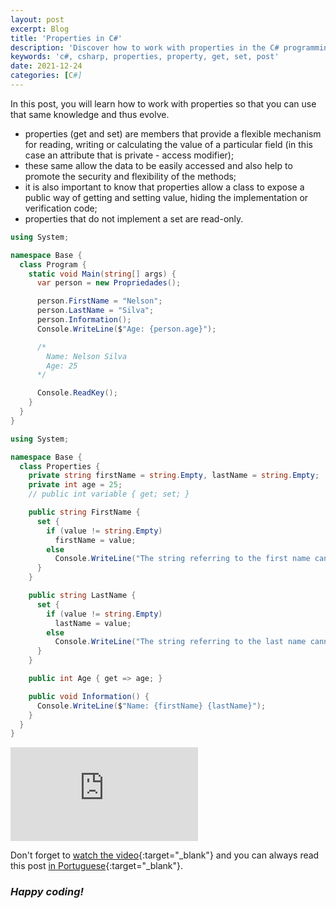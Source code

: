 ```yaml
---
layout: post
excerpt: Blog
title: 'Properties in C#'
description: 'Discover how to work with properties in the C# programming language. Get answers to your questions with the theory and examples presented.'
keywords: 'c#, csharp, properties, property, get, set, post'
date: 2021-12-24
categories: [C#]
---
```


In this post, you will learn how to work with properties so that you can use that same knowledge and thus evolve.

- properties (get and set) are members that provide a flexible mechanism for reading, writing or calculating the value of a particular field (in this case an attribute that is private - access modifier);
- these same allow the data to be easily accessed and also help to promote the security and flexibility of the methods;
- it is also important to know that properties allow a class to expose a public way of getting and setting value, hiding the implementation or verification code;
- properties that do not implement a set are read-only.

```csharp
using System;

namespace Base {
  class Program {
    static void Main(string[] args) {
      var person = new Propriedades();

      person.FirstName = "Nelson";
      person.LastName = "Silva";
      person.Information();
      Console.WriteLine($"Age: {person.age}");

      /*
        Name: Nelson Silva
        Age: 25
      */

      Console.ReadKey();
    }
  }
}
```

```csharp
using System;

namespace Base {
  class Properties {
    private string firstName = string.Empty, lastName = string.Empty;
    private int age = 25;
    // public int variable { get; set; }

    public string FirstName {
      set {
        if (value != string.Empty)
          firstName = value;
        else
          Console.WriteLine("The string referring to the first name cannot be empty.");
      }
    }

    public string LastName {
      set {
        if (value != string.Empty)
          lastName = value;
        else
          Console.WriteLine("The string referring to the last name cannot be empty.");
      }
    }

    public int Age { get => age; }

    public void Information() {
      Console.WriteLine($"Name: {firstName} {lastName}");
    }
  }
}
```

<div class="video-container">
  <iframe src="https://www.youtube.com/embed/QjvCyY5a2BM" frameborder="0" allowfullscreen></iframe>
</div>

Don't forget to [watch the video](https://youtu.be/QjvCyY5a2BM){:target="\_blank"} and you can always read this post [in Portuguese](https://caffeinealgorithm.com/blog/20211224/propriedades-em-csharp/){:target="\_blank"}.

### _Happy coding!_
